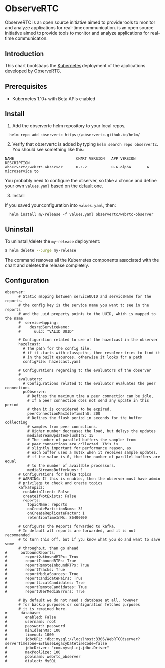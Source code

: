 # ObserveRTC

ObserveRTC is an open source initiative aimed to provide tools to monitor and analyze applications for real-time communication. is an open source initiative aimed to 
provide tools to monitor and analyze applications for real-time communication.

## Introduction

This chart bootstraps the [Kubernetes](http://kubernetes.io) deployment of the applications 
developed by ObserveRTC.

## Prerequisites

* Kubernetes 1.10+ with Beta APIs enabled

## Install

1. Add the observertc helm repository to your local repos.

```shell
  helm repo add observertc https://observertc.github.io/helm/
```

2. Verify that observertc is added by typing `helm search repo observertc`.
   You should see something like this:
```shell
NAME                            CHART VERSION   APP VERSION     DESCRIPTION                                       
observertc/webrtc-observer      0.6.2           0.6-alpha       A microservice to
```

You probably need to configure the observer, so take a chance
and define your own `values.yaml` based on the [default one](https://github.com/ObserveRTC/helm/blob/main/webrtc-observer/values.yaml).

3. Install

If you saved your configuration into `values.yaml`, then:
```shell
  helm install my-release -f values.yaml observertc/webrtc-observer
```

## Uninstall

To uninstall/delete the `my-release` deployment:

```bash
$ helm delete --purge my-release
```
The command removes all the Kubernetes components associated with the chart and deletes the release completely.

## Configuration

```shell
observer:
      # Static mapping between serviceUUID and serviceName for the reports.
      # the config key is the service name you want to see in the reports
      # and the uuid property points to the UUID, which is mapped to the name
      #  serviceMapping:
      #    desredServiceName:
      #      uuid: "VALID UUID"

      # Configuration related to use of the hazelcast in the observer
      hazelcast:
        # The path for the config file.
        # if it starts with classpath:, then resolver tries to find it
        # in the built esources, otherwise it looks for a path
        configFile: hazelcast.yaml

      # Configurations regarding to the evaluators of the observer
      #
      evaluators:
        # Configurations related to the evaluator evaluates the peer connections
        pcObserver:
          # Defines the maximum time a peer connection can be idle,
          # If a peer connection does not send any update in this period
          # then it is considered to be expired.
          peerConnectionMaxIdleTimeInS: 300
          # Defines the flush period in seconds for the buffer collecting
          # samples from peer connections.
          # Higher number decreases the load, but delays the updates
          mediaStreamUpdatesFlushInS: 15
          # The number of parallel buffers the samples from
          # peer connections are collected. This is
          # slightly important for performance reason, as
          # each buffer uses a mutex when it receives sample updates.
          # if the value is 0, then the number of parallel buffers are equal
          # to the number of available processors.
          mediaStreamsBufferNums: 0
      # Configurations for kafka topics
      # WARNING: If this is enabled, then the observer must have admin
      # privilege to check and create topics
      kafkaTopics:
        runAdminClient: False
        createIfNotExists: False
        reports:
          topicName: reports
          onCreatePartitionNums: 30
          onCreateReplicateFactor: 1
          retentionTimeInMs: 86400000

      # Configures the Reports forwarded to kafka.
      # In default all reports are forwarded, and it is not recommended
      # to turn this off, but if you know what you do and want to save some
      # throughput, than go ahead
#      outboundReports:
#        reportOutboundRTPs: True
#        reportInboundRTPs: True
#        reportRemoteInboundRTPs: True
#        reportTracks: True
#        reportMediaSources: True
#        reportCandidatePairs: True
#        reportLocalCandidates: True
#        reportRemoteCandidates: True
#        reportUserMediaErrors: True

      # By default we do not need a database at all, however
      # for backup purposes or configuration fetches purposes
      # it is remained here.
#      database:
#        enabled: False
#        username: root
#        password: password
#        minIdleInMs: 100
#        timeout: 1000
#        jdbcURL: jdbc:mysql://localhost:3306/WebRTCObserver?serverTimezone=EET&useLegacyDatetimeCode=false
#        jdbcDriver: "com.mysql.cj.jdbc.Driver"
#        maxPoolSize: 100
#        poolname: webrtc_observer
#        dialect: MySQL
```